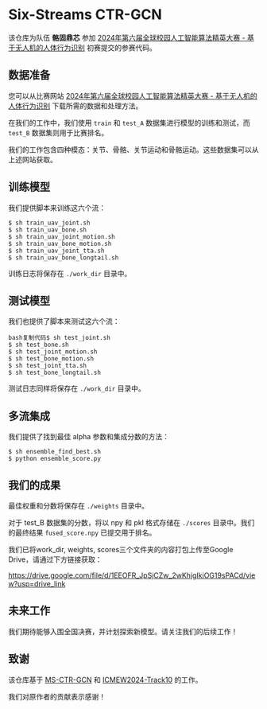 # Six-Streams CTR-GCN

该仓库为队伍 **骼固鼎芯** 参加 [2024年第六届全球校园人工智能算法精英大赛 - 基于无人机的人体行为识别](https://www.saikr.com/vse/50186) 初赛提交的参赛代码。

## 数据准备

您可以从比赛网站 [2024年第六届全球校园人工智能算法精英大赛 - 基于无人机的人体行为识别](https://www.saikr.com/vse/50186) 下载所需的数据和处理方法。

在我们的工作中，我们使用 `train` 和 `test_A` 数据集进行模型的训练和测试，而 `test_B` 数据集则用于比赛排名。

我们的工作包含四种模态：关节、骨骼、关节运动和骨骼运动。这些数据集可以从上述网站获取。

## 训练模型

我们提供脚本来训练这六个流：

```
$ sh train_uav_joint.sh
$ sh train_uav_bone.sh
$ sh train_uav_joint_motion.sh
$ sh train_uav_bone_motion.sh
$ sh train_uav_joint_tta.sh
$ sh train_uav_bone_longtail.sh
```

训练日志将保存在 `./work_dir` 目录中。

## 测试模型

我们也提供了脚本来测试这六个流：

```
bash复制代码$ sh test_joint.sh
$ sh test_bone.sh
$ sh test_joint_motion.sh
$ sh test_bone_motion.sh
$ sh test_joint_tta.sh
$ sh test_bone_longtail.sh
```

测试日志同样将保存在 `./work_dir` 目录中。

## 多流集成

我们提供了找到最佳 alpha 参数和集成分数的方法：

```
$ sh ensemble_find_best.sh 
$ python ensemble_score.py
```

## 我们的成果

最佳权重和分数将保存在 `./weights` 目录中。

对于 test_B 数据集的分数，将以 npy 和 pkl 格式存储在 `./scores` 目录中。我们的最终结果 `fused_score.npy` 已提交用于排名。

我们已将work_dir, weights, scores三个文件夹的内容打包上传至Google Drive，请通过下方链接获取：

https://drive.google.com/file/d/1EEOFR_JpSjCZw_2wKhjgIkiOG19sPACd/view?usp=drive_link

## 未来工作

我们期待能够入围全国决赛，并计划探索新模型。请关注我们的后续工作！

## 致谢

该仓库基于 [MS-CTR-GCN](https://github.com/CarefreeSun/MS-CTR-GCN) 和 [ICMEW2024-Track10](https://github.com/liujf69/ICMEW2024-Track10) 的工作。

我们对原作者的贡献表示感谢！